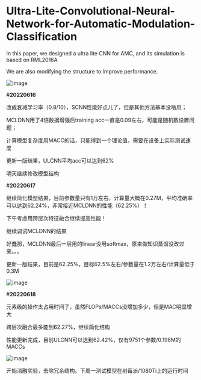 # Ultra-Lite-Convolutional-Neural-Network-for-Automatic-Modulation-Classification

In this paper, we designed a ultra lite CNN for AMC, and its simulation is based on RML2016A

We are also modifying the structure to improve performance.

![image](https://user-images.githubusercontent.com/107237593/174008584-2e72e305-9474-4a3d-af03-2f94e5844f5c.png)

#**20220616**

改成衰减学习率（0.8/10），SCNN性能好点儿了，但是其他方法基本没啥用；

MCLDNN用了4倍数据增强后training acc一直是0.09左右，可能是随机数设置问题；

计算模型复杂度用MACC的话，只能得到一个理论值，需要在设备上实际测试速度

更新一版结果，ULCNN平均acc可以达到62%

明天继续修改模型结构

#**20220617**

继续简化模型结果，目前参数量只有1万左右，计算量大概在0.27M，平均准确率可以达到62.24%，非常接近MCLDNN的性能（62.25%）！

下午考虑用跨层次特征融合继续提高性能！

继续调试MCLDNN的结果

好蠢那，MCLDNN最后一层用的linear没用softmax，原来做知识蒸馏没改过来。。。

更新一版结果，目前是62.25%，目标62.5%左右/参数量在1.2万左右/计算量低于0.3M

![image](https://user-images.githubusercontent.com/107237593/174310001-8c099ca3-8e22-4ea6-b358-eaf3b6b94722.png)

#**20220618**

元素级的操作太占用时间了，虽然FLOPs/MACCs没增加多少，但是MAC明显增大

跨层次融合最多能到62.27%，继续简化结构

性能更新完成，目前ULCNN可以达到62.42%，仅有9751个参数/0.196M的MACCs

![image](https://user-images.githubusercontent.com/107237593/174430367-9926fb1a-95e1-4c3a-bd97-e9b3fc418abc.png)

开始消融实验，去除冗余结构。下周一测试模型在树莓派/1080Ti上的运行时间














